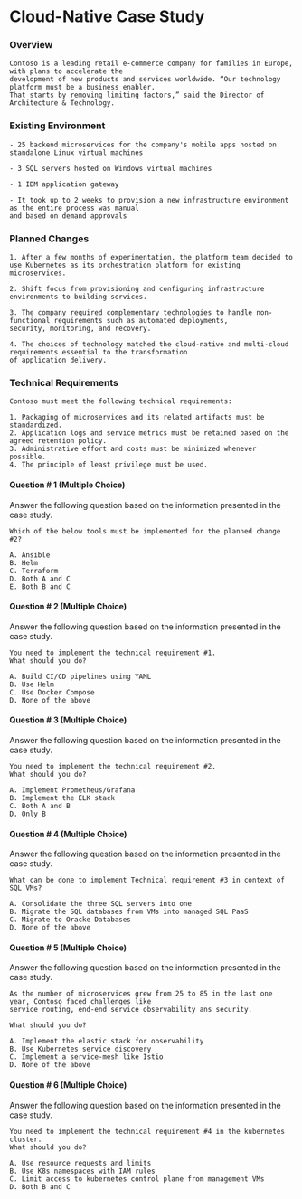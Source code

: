 # Cloud-Native Case Study

### Overview
```
Contoso is a leading retail e-commerce company for families in Europe, with plans to accelerate the 
development of new products and services worldwide. “Our technology platform must be a business enabler. 
That starts by removing limiting factors,” said the Director of Architecture & Technology. 
```

### Existing Environment
```
- 25 backend microservices for the company's mobile apps hosted on standalone Linux virtual machines

- 3 SQL servers hosted on Windows virtual machines

- 1 IBM application gateway

- It took up to 2 weeks to provision a new infrastructure environment as the entire process was manual 
and based on demand approvals
```


### Planned Changes
```
1. After a few months of experimentation, the platform team decided to use Kubernetes as its orchestration platform for existing microservices. 

2. Shift focus from provisioning and configuring infrastructure environments to building services.

3. The company required complementary technologies to handle non-functional requirements such as automated deployments, 
security, monitoring, and recovery.

4. The choices of technology matched the cloud-native and multi-cloud requirements essential to the transformation 
of application delivery.
```

### Technical Requirements
```
Contoso must meet the following technical requirements:

1. Packaging of microservices and its related artifacts must be standardized.
2. Application logs and service metrics must be retained based on the agreed retention policy.
3. Administrative effort and costs must be minimized whenever possible.
4. The principle of least privilege must be used.
```

#### Question # 1 (Multiple Choice)
Answer the following question based on the information presented in the case study.
```
Which of the below tools must be implemented for the planned change #2?

A. Ansible
B. Helm
C. Terraform
D. Both A and C
E. Both B and C
```
#### Question # 2 (Multiple Choice)
Answer the following question based on the information presented in the case study.
```
You need to implement the technical requirement #1.
What should you do?

A. Build CI/CD pipelines using YAML
B. Use Helm
C. Use Docker Compose
D. None of the above
```

#### Question # 3 (Multiple Choice)
Answer the following question based on the information presented in the case study.
```
You need to implement the technical requirement #2.
What should you do?

A. Implement Prometheus/Grafana
B. Implement the ELK stack
C. Both A and B
D. Only B
```

#### Question # 4 (Multiple Choice)
Answer the following question based on the information presented in the case study.
```
What can be done to implement Technical requirement #3 in context of SQL VMs?

A. Consolidate the three SQL servers into one
B. Migrate the SQL databases from VMs into managed SQL PaaS
C. Migrate to Oracke Databases
D. None of the above
```

#### Question # 5 (Multiple Choice)
Answer the following question based on the information presented in the case study.
```
As the number of microservices grew from 25 to 85 in the last one year, Contoso faced challenges like 
service routing, end-end service observability ans security.

What should you do?

A. Implement the elastic stack for observability
B. Use Kubernetes service discovery
C. Implement a service-mesh like Istio
D. None of the above
```

#### Question # 6 (Multiple Choice)
Answer the following question based on the information presented in the case study.
```
You need to implement the technical requirement #4 in the kubernetes cluster.
What should you do?

A. Use resource requests and limits
B. Use K8s namespaces with IAM rules
C. Limit access to kubernetes control plane from management VMs
D. Both B and C
```


